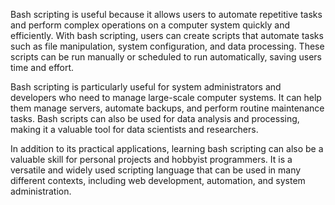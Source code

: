 Bash scripting is useful because it allows users to automate repetitive tasks and perform complex operations on a computer system quickly and efficiently. With bash scripting, users can create scripts that automate tasks such as file manipulation, system configuration, and data processing. These scripts can be run manually or scheduled to run automatically, saving users time and effort.

Bash scripting is particularly useful for system administrators and developers who need to manage large-scale computer systems. It can help them manage servers, automate backups, and perform routine maintenance tasks. Bash scripts can also be used for data analysis and processing, making it a valuable tool for data scientists and researchers.

In addition to its practical applications, learning bash scripting can also be a valuable skill for personal projects and hobbyist programmers. It is a versatile and widely used scripting language that can be used in many different contexts, including web development, automation, and system administration.
